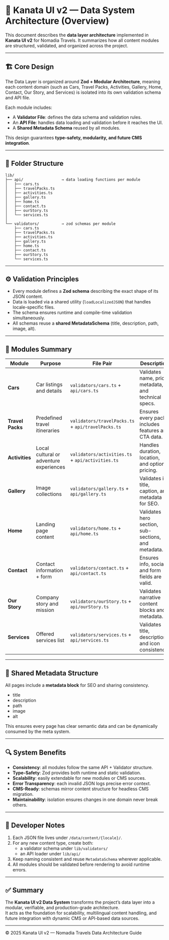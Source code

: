 # 🧭 Kanata UI v2 — Data System Architecture (Overview)

This document describes the **data layer architecture** implemented in **Kanata UI v2** for Nomadia Travels.
It summarizes how all content modules are structured, validated, and organized across the project.

---

## 🏗️ Core Design

The Data Layer is organized around **Zod + Modular Architecture**, meaning each content domain
(such as Cars, Travel Packs, Activities, Gallery, Home, Contact, Our Story, and Services)
is isolated into its own validation schema and API file.

Each module includes:
- A **Validator File**: defines the data schema and validation rules.
- An **API File**: handles data loading and validation before it reaches the UI.
- A **Shared Metadata Schema** reused by all modules.

This design guarantees **type-safety, modularity, and future CMS integration**.

---

## 🧩 Folder Structure

```
lib/
├── api/                 → data loading functions per module
│   ├── cars.ts
│   ├── travelPacks.ts
│   ├── activities.ts
│   ├── gallery.ts
│   ├── home.ts
│   ├── contact.ts
│   ├── ourStory.ts
│   └── services.ts
│
└── validators/          → zod schemas per module
    ├── cars.ts
    ├── travelPacks.ts
    ├── activities.ts
    ├── gallery.ts
    ├── home.ts
    ├── contact.ts
    ├── ourStory.ts
    └── services.ts
```

---

## ⚙️ Validation Principles

- Every module defines a **Zod schema** describing the exact shape of its JSON content.
- Data is loaded via a shared utility (`loadLocalizedJSON`) that handles locale-specific files.
- The schema ensures runtime and compile-time validation simultaneously.
- All schemas reuse a **shared MetadataSchema** (title, description, path, image, alt).

---

## 🧠 Modules Summary

| Module | Purpose | File Pair | Description |
|--------|----------|------------|-------------|
| **Cars** | Car listings and details | `validators/cars.ts` + `api/cars.ts` | Validates name, price, metadata, and technical specs. |
| **Travel Packs** | Predefined travel itineraries | `validators/travelPacks.ts` + `api/travelPacks.ts` | Ensures every pack includes features and CTA data. |
| **Activities** | Local cultural or adventure experiences | `validators/activities.ts` + `api/activities.ts` | Handles duration, location, and optional pricing. |
| **Gallery** | Image collections | `validators/gallery.ts` + `api/gallery.ts` | Validates id, title, caption, and metadata for SEO. |
| **Home** | Landing page content | `validators/home.ts` + `api/home.ts` | Validates hero section, sub-sections, and metadata. |
| **Contact** | Contact information + form | `validators/contact.ts` + `api/contact.ts` | Ensures info, socials, and form fields are valid. |
| **Our Story** | Company story and mission | `validators/ourStory.ts` + `api/ourStory.ts` | Validates narrative content blocks and metadata. |
| **Services** | Offered services list | `validators/services.ts` + `api/services.ts` | Validates title, description, and icon consistency. |

---

## 🧱 Shared Metadata Structure

All pages include a **metadata block** for SEO and sharing consistency.
- title
- description
- path
- image
- alt

This ensures every page has clear semantic data and can be dynamically consumed by the meta system.

---

## 🔍 System Benefits

- **Consistency**: all modules follow the same API + Validator structure.
- **Type-Safety**: Zod provides both runtime and static validation.
- **Scalability**: easily extendable for new modules or CMS sources.
- **Error Transparency**: each invalid JSON logs precise error context.
- **CMS-Ready**: schemas mirror content structure for headless CMS migration.
- **Maintainability**: isolation ensures changes in one domain never break others.

---

## 🧭 Developer Notes

1. Each JSON file lives under `/data/content/{locale}/`.
2. For any new content type, create both:
   - a validator schema under `lib/validators/`
   - an API loader under `lib/api/`
3. Keep naming consistent and reuse `MetadataSchema` wherever applicable.
4. All modules should be validated before rendering to avoid runtime errors.

---

## ✅ Summary

The **Kanata UI v2 Data System** transforms the project’s data layer into
a modular, verifiable, and production-grade architecture.  
It acts as the foundation for scalability, multilingual content handling,
and future integration with dynamic CMS or API-based data sources.

---

© 2025 Kanata UI v2 — Nomadia Travels Data Architecture Guide
